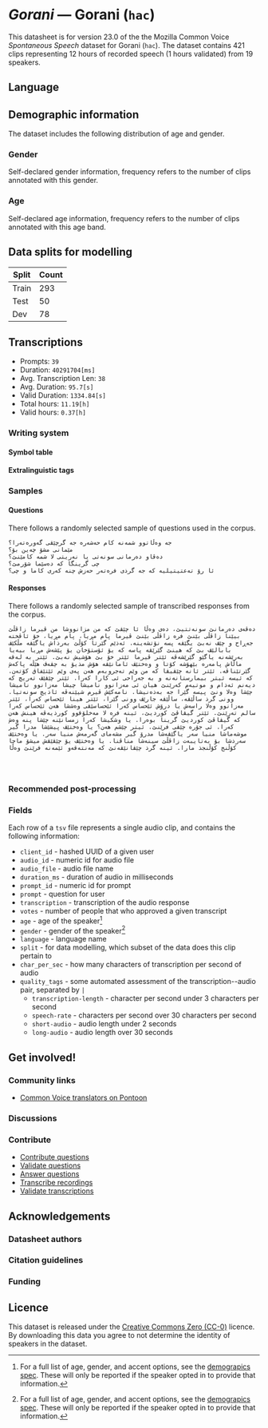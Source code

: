 # *Gorani* &mdash; Gorani (`hac`)
This datasheet is for version 23.0 of the the Mozilla Common Voice *Spontaneous Speech* dataset 
for Gorani (`hac`). The dataset contains 421 clips representing 12 hours of recorded
speech (1 hours validated) from 19 speakers.

## Language
<!-- {{LANGUAGE_DESCRIPTION}} -->
<!-- Provide a brief (1-2 paragraph) description of your language -->

## Demographic information
The dataset includes the following distribution of age and gender.
<!-- You can get a lot of the information in this section from https://analyzer.cv-toolbox.web.tr/browse -->

### Gender
Self-declared gender information, frequency refers to the number of clips annotated with this gender.
<!-- {{GENDER_TABLE}} -->
<!-- @ AUTOMATICALLY GENERATED @ -->
<!-- | Gender | Frequency |
|--------|-----------|
| male, masculine | ? |
| undeclared | ? |
| female, feminine | ? | -->

### Age
Self-declared age information, frequency refers to the number of clips annotated with this age band.
<!-- {{AGE_TABLE}} -->
<!-- @ AUTOMATICALLY GENERATED @ -->
<!-- | Age band | Frequency |
|----------|-----------|
| teens | ? |
| twenties | ? |
| thirties | ? |
| fourties | ? |
| fifties | ? |
   ...if other age ranges are present in your data, add rows... -->

## Data splits for modelling



 | Split | Count |
|-|-|
| Train | 293 |
| Test | 50 |
| Dev | 78 |


## Transcriptions

* Prompts: `39`
* Duration: `40291704[ms]`
* Avg. Transcription Len: `38`
* Avg. Duration: `95.7[s]`
* Valid Duration: `1334.84[s]`
* Total hours: `11.19[h]`
* Valid hours: `0.37[h]`

<!-- {{TRANSCRIPTIONS_DESCRIPTION}} -->
<!-- A description of the transcription system used -->

### Writing system
<!-- {{WRITING_SYSTEM_DESCRIPTION}} -->
<!-- @ OPTIONAL @ -->
<!-- A description of the writing system (or writing systems) used in the text corpus -->

#### Symbol table
<!-- {{ALPHABET_TABLE}} -->
<!-- @ OPTIONAL @ -->
<!-- If the writing system is alphabetic, you can include the valid alphabet here -->

#### Extralinguistic tags

### Samples

#### Questions
There follows a randomly selected sample of questions used in the corpus.

```
جە وەڵاتوو شمەنە کام حەشەرە جە گرچێڤی گەورەتەرا؟
مێمانی مشۆ چەین بۆ؟
دەڤاو دەرمانی سونەتی یا نەریتی لا شمە کامێنێ؟
چی گرینگا کە دەسێما شۆرمێ؟
ئا رۆ تەعتیتیلیە کە جە گرذی فرەتەر حەزش چنە کەری کاما و چی؟
```

<!-- {{QUESTIONS_SAMPLE}} -->

#### Responses
There follows a randomly selected sample of transcribed responses from the corpus.

```
دەڤەی دەرمانێ سونەتتیێ، دەی وەڵا ئا چێڤێ کە من مزانووشا من ڤیرما زاڤڵێ بیێنا زاڤڵی بێنێ فرە زاڤڵی بێنێ ڤیرما پام مڕیا، پام مڕیا، خۆ ئاڤختە جەڕاح و چێڤ نەبێ یگێڤە پسە نۆتشەینە. ئەذێم گێرتا کۆڵێ بەرذاش یاگێڤە مڵکێڤ بابالێڤ بێ کە هینێ گێرێڤە پاسە کە یۆ ئۆستۆخان یۆ پێشەش مڕیا بیەیا بەرێشەنە یاگێو گێرێشەڤە ئێتر ڤیرما ئێتر خۆ بێ هۆشیش نەبێ. ئێتر بە لەقە ماڵاش پامەرە بێهۆشە کۆتا و وەختێڤ ئامانێڤە هۆش مذیۆ بە چڤەڤ هێڵە پاکەش گێرتێناڤە. ئێتر ئانە چێڤیڤا کە من وێم تەجروبەم هەن پەی وێم ئێتێفاق کۆتەن. کە ئیسە ئیتر بیمارستانەنە و بە جەراحی ئی کارا کەرا. ئێتر چێڤێڤ تەریچ کە دیەنم ئەذام و موتیەم کەرێنێ هیان ئی مەزانوو نامیشا چیشا مەزانوو نامیشا چێشا وەلا ونێ پیسە گێرا جە بەذەنیشا. نامەکێش ڤیرم شیێنەڤە ئاذیچ سونەتیا. وونی گرذ ساڵێڤە، ساڵێڤە جارێڤ وونی گێرا، ئێتر هینا ئێحساس کەرا، ئێتر مەزانوو وەلا راسەش یا درۆش ئێحساس کەرا ئێحساسێڤی وەششا هەن ئێحساس کەرا سالم تەرێنێ. ئێتر گیڤاڤێ کوردیێ، ئینە فرە لا مەخلۆقوو کورذیەڤە هینش هەن کە گیڤاڤێ کوردیێ گرینا بوەرا. یا وشکیشا کەرا زمسانێنە چێشا پنە وەش کەرا. ئی جۆرە چێڤی فرێنێ. ئیتر چێشم هەن؟ یا وەختێڤ پیشێشا مدرا گیر موشەماشا منیا سەر یاگێڤەشا مدرۆ گیر مشەمای گەرمەش منیا سەر. یا وەختێڤ سەرذشا بۆ بەتایبەت زاڤڵێ سینەشا مناڤنا. یا وەختێڤ یۆ چێڤێڤش میشۆ ماچا کۆڵنج کۆڵنجذ مارا. ئینە گرذ چێڤانێڤەنێ کە مەنتەقەو ئێمەنە فرێنێ وەڵا




```

<!-- {{TRANSCRIPTIONS_SAMPLE}} -->

### Recommended post-processing
<!-- {{RECOMMENDED_POSTPROCESSING_DESCRIPTION}} -->
<!-- @ OPTIONAL @ -->
<!-- What should people do before they use the data, for example Unicode normalisation or normalisation of extralinguistic tags -->

### Fields
Each row of a `tsv` file represents a single audio clip, and contains the following information:

* `client_id` - hashed UUID of a given user
* `audio_id` - numeric id for audio file
* `audio_file` - audio file name
* `duration_ms` - duration of audio in milliseconds
* `prompt_id` - numeric id for prompt
* `prompt` - question for user
* `transcription` - transcription of the audio response
* `votes` - number of people that who approved a given transcript
* `age` - age of the speaker[^1]
* `gender` - gender of the speaker[^1]
* `language` - language name
* `split` - for data modelling, which subset of the data does this clip pertain to
* `char_per_sec` - how many characters of transcription per second of audio
* `quality_tags` - some automated assessment of the transcription--audio pair, separated by `|`
   *  `transcription-length` - character per second under 3 characters per second
   * `speech-rate` - characters per second over 30 characters per second
   * `short-audio` - audio length under 2 seconds
   * `long-audio` - audio length over 30 seconds

#### 
[^1]: For a full list of age, gender, and accent options, see the
[demograpics
spec](https://github.com/common-voice/common-voice/blob/main/web/src/stores/demographics.ts). These
will only be reported if the speaker opted in to provide that
information.

## Get involved!

### Community links

* [Common Voice translators on Pontoon](https://pontoon.mozilla.org/hac/common-voice/contributors/)

<!-- {{COMMUNITY_LINKS_LIST}} -->
<!-- @ OPTIONAL @ -->
<!-- Links to community chats / fora -->

### Discussions
<!-- {{DISCUSSION_LINKS_LIST}} -->
<!-- @ OPTIONAL @ -->
<!-- Any links to discussions, for example on Discourse or other fora or blogs can be included here -->

### Contribute
* [Contribute questions](https://commonvoice.mozilla.org/spontaneous-speech/beta/question)
* [Validate questions](https://commonvoice.mozilla.org/spontaneous-speech/beta/validate)
* [Answer questions](https://commonvoice.mozilla.org/spontaneous-speech/beta/prompts)
* [Transcribe recordings](https://commonvoice.mozilla.org/spontaneous-speech/beta/transcribe)
* [Validate transcriptions](https://commonvoice.mozilla.org/spontaneous-speech/beta/check-transcript)
<!-- {{CONTRIBUTE_LINKS_LIST}} -->
<!-- Here you can include links for how to contribute to the dataset -->

## Acknowledgements

### Datasheet authors
<!-- {{DATASHEET_AUTHORS_LIST}} -->
<!-- A list in the format of: Your Name <email@email.com> -->

### Citation guidelines
<!-- {{CITATION_DESCRIPTION}} -->
<!-- @ OPTIONAL @ -->
<!-- If you published a paper and would like people to cite it, you can include the BiBTeX here -->

### Funding
<!-- {{FUNDING_DESCRIPTION}} -->
<!-- @ OPTIONAL @ -->
<!-- If you received any funding, you can include the acknowledgement here -->

## Licence
This dataset is released under the [Creative Commons Zero (CC-0)](https://creativecommons.org/public-domain/cc0/) licence. By downloading this data
you agree to not determine the identity of speakers in the dataset.